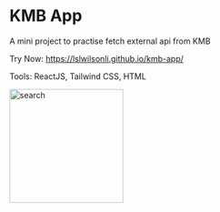 # KMB App

A mini project to practise fetch external api from KMB

Try Now: https://lslwilsonli.github.io/kmb-app/

Tools: ReactJS, Tailwind CSS, HTML

<img width="200" alt="search" src="https://github.com/user-attachments/assets/799cf8aa-4701-4ffb-a431-6bf1208c95b2">
